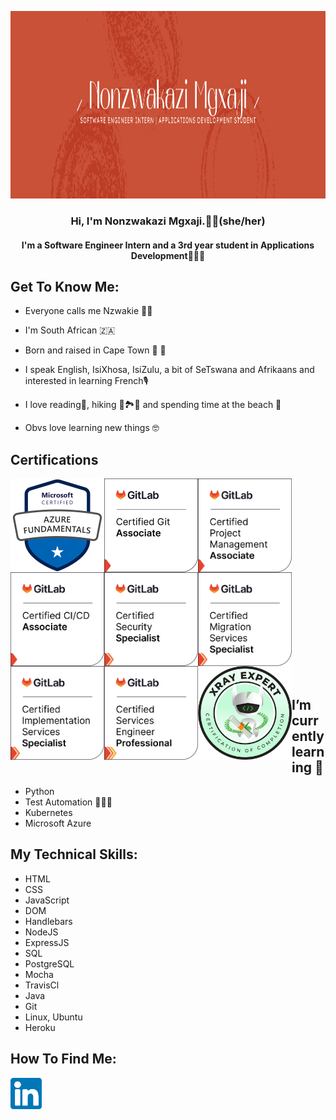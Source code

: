 <p align="center"> <img width="1500" height="300" src="https://raw.githubusercontent.com/NonzwakaziMgxaji/NonzwakaziMgxaji/main/Images/mybanner.png" alt="My banner which features details of what I do"> </p>

<h3 align="center">
    Hi, I'm Nonzwakazi Mgxaji.👋🏾(she/her)
</h3>

<h4 align="center">
    I'm a Software Engineer Intern and a 3rd year student in Applications Development👩🏾‍💻
</h4>

## Get To Know Me:
- Everyone calls me Nzwakie 👋🏾 
- I'm South African 🇿🇦 
- Born and raised in Cape Town 🌅 🌊 
- I speak English, IsiXhosa, IsiZulu, a bit of SeTswana and Afrikaans and interested in learning French🎙
- I love reading📖, hiking 🥾🏞️🧗 and spending time at the beach 🌊 

- Obvs love learning new things 🤓 

## Certifications
<a href="https://www.credly.com/badges/df4be0c4-c35e-4fda-98b5-897125798868/public_url"><img align="left" src="https://raw.githubusercontent.com/NonzwakaziMgxaji/NonzwakaziMgxaji/main/Images/microsoft-certified-azure-fundamentals.png" alt="Nonzwakazi Mgxaji | microsoft-certified-azure-fundamentals" width="150px"/></a>

<a href="https://www.credly.com/badges/9a9b3449-7e9d-4259-b638-4e9df46e5850/public_url"><img align="left" src="https://raw.githubusercontent.com/NonzwakaziMgxaji/NonzwakaziMgxaji/main/Images/gitlab-certified-git-associate.png" alt="Nonzwakazi Mgxaji | gitlab-certified-git-associate" width="150px"/></a>

<a href="https://www.credly.com/badges/a5376042-ce1a-42e8-8e04-321fb51abe7a/public_url"><img align="left" src="https://raw.githubusercontent.com/NonzwakaziMgxaji/NonzwakaziMgxaji/main/Images/gitlab-certified-project-management-associate.png" alt="Nonzwakazi Mgxaji | gitlab-certified-project-management-associate" width="150px"/></a>

<a href="https://www.credly.com/badges/ae046afb-5ff9-46e2-ab7d-9f5570f4cd14/public_url"><img align="left" src="https://raw.githubusercontent.com/NonzwakaziMgxaji/NonzwakaziMgxaji/main/Images/gitlab-certified-ci-cd-associate.png" alt="Nonzwakazi Mgxaji | gitlab-certified-ci-cd-associate" width="150px"/></a>

<a href="https://www.credly.com/badges/1df49905-a47e-435e-9bb6-28f5e898168d/public_url"><img align="left" src="https://raw.githubusercontent.com/NonzwakaziMgxaji/NonzwakaziMgxaji/main/Images/gitlab-certified-security-specialist.png" alt="Nonzwakazi Mgxaji | gitlab-certified-security-specialist" width="150px"/></a>

<br><br><br><br><br><br>

<a href="https://www.credly.com/badges/58114d12-bc89-4612-b235-f9d633de065a/public_url"><img align="left" src="https://raw.githubusercontent.com/NonzwakaziMgxaji/NonzwakaziMgxaji/main/Images/gitlab-certified-migration-services-specialist.png" alt="Nonzwakazi Mgxaji | gitlab-certified-migration-services-specialist" width="150px"/></a>

<a href="https://www.credly.com/badges/842684ac-5a98-4443-a890-caca458e6b94/public_url"><img align="left" src="https://raw.githubusercontent.com/NonzwakaziMgxaji/NonzwakaziMgxaji/main/Images/gitlab-certified-implementation-services-specialist.png" alt="Nonzwakazi Mgxaji | gitlab-certified-implementation-services-specialist" width="150px"/></a>

<a href="https://www.credly.com/badges/7ef350f7-b260-41fa-90f3-f63c315e6828/public_url"><img align="left" src="https://raw.githubusercontent.com/NonzwakaziMgxaji/NonzwakaziMgxaji/main/Images/gitlab-certified-services-engineer-professional.png" alt="Nonzwakazi Mgxaji | gitlab-certified-services-engineer-professional" width="150px"/></a>

<img align="left" src="https://raw.githubusercontent.com/NonzwakaziMgxaji/NonzwakaziMgxaji/main/Images/XRAY-Badge-EXPERT.png" alt="Nonzwakazi Mgxaji | Xray Expert Badge" width="150px"/>

<br><br><br><br><br><br><br><br><br><br><br><br>

## I’m currently learning 🌱
- Python
- Test Automation 👩🏾‍💻
- Kubernetes
- Microsoft Azure

## My Technical Skills: 
- HTML
- CSS
- JavaScript
- DOM
- Handlebars
- NodeJS
- ExpressJS
- SQL
- PostgreSQL
- Mocha
- TravisCl
- Java
- Git
- Linux, Ubuntu
- Heroku

## How To Find Me:
<a href="https://www.linkedin.com/in/nonzwakazimgxaji/"><img align="left" src="https://raw.githubusercontent.com/NonzwakaziMgxaji/NonzwakaziMgxaji/main/Images/linkedin.svg" alt="Nonzwakazi Mgxaji | LinkedIn" width="50px"/></a>
